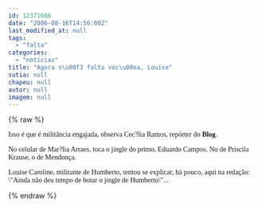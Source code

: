 ```yaml
---
id: 12371666
date: "2006-08-16T14:56:00Z"
last_modified_at: null
tags:
  - "falta"
categories:
  - "noticias"
title: "Agora s\u00f3 falta voc\u00ea, Louise"
sutia: null
chapeu: null
autor: null
imagem: null
---
```

{% raw %}
<p><P><FONT face=Verdana>Isso é que é militância engajada, observa Cec?lia Ramos, repórter do <STRONG>Blog</STRONG>. </FONT></P></p>
<p><P><FONT face=Verdana>No celular de Mar?lia Arraes, toca o jingle do primo, Eduardo Campos. No de Priscila Krause, o de Mendonça. </FONT></P></p>
<p><P><FONT face=Verdana>Louise Caroline, militante de Humberto, tentou se explicar, há pouco, aqui na redação: \"Ainda não deu tempo de botar o jingle de Humberto\"...</FONT></P> </p>
{% endraw %}